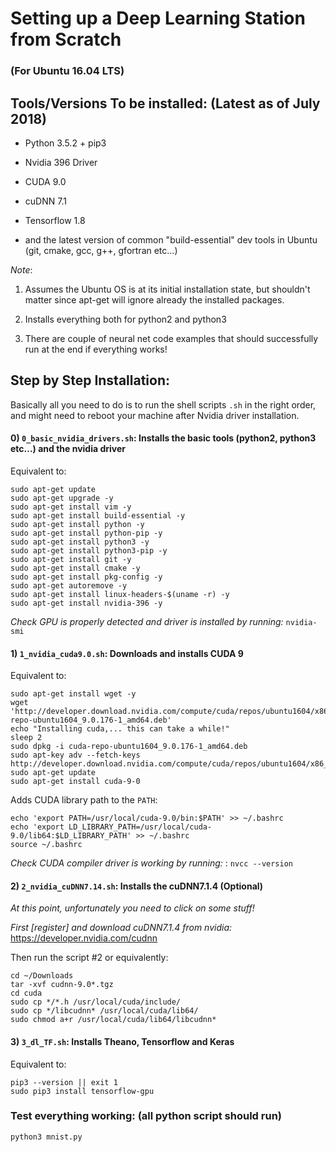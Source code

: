 Setting up a Deep Learning Station from Scratch
================================================

### (For Ubuntu 16.04 LTS)

Tools/Versions To be installed: (Latest as of July 2018)
-----------------------------------------------------------

- Python 3.5.2 + pip3
- Nvidia 396 Driver
- CUDA 9.0
- cuDNN 7.1
- Tensorflow 1.8

- and the latest version of common "build-essential" dev tools in Ubuntu
(git, cmake, gcc, g++, gfortran etc...)

*Note*:

1) Assumes the Ubuntu OS is at its initial installation state, but shouldn't matter since apt-get will ignore already the installed packages.

2) Installs everything both for python2 and python3

3) There are couple of neural net code examples that should successfully run at the end if everything works!


Step by Step Installation:
-------------------------
Basically all you need to do is to run the shell scripts `.sh` in the right order, and might
need to reboot your machine after Nvidia driver installation.

#### 0) `0_basic_nvidia_drivers.sh`: Installs the basic tools (python2, python3 etc...) and the nvidia driver

Equivalent to:

```shell
sudo apt-get update
sudo apt-get upgrade -y
sudo apt-get install vim -y
sudo apt-get install build-essential -y
sudo apt-get install python -y
sudo apt-get install python-pip -y
sudo apt-get install python3 -y
sudo apt-get install python3-pip -y
sudo apt-get install git -y
sudo apt-get install cmake -y
sudo apt-get install pkg-config -y
sudo apt-get autoremove -y
sudo apt-get install linux-headers-$(uname -r) -y
sudo apt-get install nvidia-396 -y
```

*Check GPU is properly detected and driver is installed by running:* `nvidia-smi`

#### 1) `1_nvidia_cuda9.0.sh`: Downloads and installs CUDA 9

Equivalent to:

```shell
sudo apt-get install wget -y
wget 'http://developer.download.nvidia.com/compute/cuda/repos/ubuntu1604/x86_64/cuda-repo-ubuntu1604_9.0.176-1_amd64.deb'
echo "Installing cuda,... this can take a while!"
sleep 2
sudo dpkg -i cuda-repo-ubuntu1604_9.0.176-1_amd64.deb
sudo apt-key adv --fetch-keys http://developer.download.nvidia.com/compute/cuda/repos/ubuntu1604/x86_64/7fa2af80.pub
sudo apt-get update
sudo apt-get install cuda-9-0
```

Adds CUDA library path to the `PATH`:

```shell
echo 'export PATH=/usr/local/cuda-9.0/bin:$PATH' >> ~/.bashrc
echo 'export LD_LIBRARY_PATH=/usr/local/cuda-9.0/lib64:$LD_LIBRARY_PATH' >> ~/.bashrc
source ~/.bashrc
```

*Check CUDA compiler driver is working by running:* : `nvcc --version`


#### 2) `2_nvidia_cuDNN7.14.sh`: Installs the cuDNN7.1.4 (Optional)

*At this point, unfortunately you need to click on some stuff!*

*First [register] and download cuDNN7.1.4 from nvidia:* <https://developer.nvidia.com/cudnn>

Then run the script #2 or equivalently:
```shell
cd ~/Downloads
tar -xvf cudnn-9.0*.tgz
cd cuda
sudo cp */*.h /usr/local/cuda/include/
sudo cp */libcudnn* /usr/local/cuda/lib64/
sudo chmod a+r /usr/local/cuda/lib64/libcudnn*
```

#### 3) `3_dl_TF.sh`: Installs Theano, Tensorflow and Keras

Equivalent to:

```shell
pip3 --version || exit 1
sudo pip3 install tensorflow-gpu
```
### Test everything working: (all python script should run)


```shell
python3 mnist.py
```
